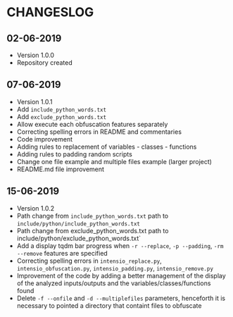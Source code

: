 # CHANGESLOG 

## 02-06-2019
- Version 1.0.0
- Repository created

## 07-06-2019
- Version 1.0.1
- Add `include_python_words.txt`
- Add `exclude_python_words.txt`
- Allow execute each obfuscation features separately
- Correcting spelling errors in README and commentaries
- Code improvement
- Adding rules to replacement of variables - classes - functions
- Adding rules to padding random scripts 
- Change one file example and multiple files example (larger project)
- README.md file improvement

## 15-06-2019
- Version 1.0.2
- Path change from `include_python_words.txt` path to `include/python/include_python_words.txt`
- Path change from exclude_python_words.txt path to include/python/exclude_python_words.txt`
- Add a display tqdm bar progress  when  `-r --replace`, `-p --padding`, `-rm --remove` features are specified
- Correcting spelling errors in `intensio_replace.py`, `intensio_obfuscation.py`, `intensio_padding.py`, `intensio_remove.py`
- Improvement of the code by adding a better management of the display of the analyzed inputs/outputs and the variables/classes/functions found
- Delete `-f --onfile` and `-d --multiplefiles` parameters, henceforth it is necessary to pointed a directory that containt files to obfuscate

